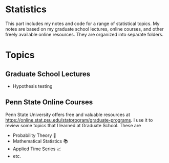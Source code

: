 # Statistics

This part includes my notes and code for a range of statistical topics. My notes are based on my graduate school lectures, online courses, and other freely available online resources. They are organized into separate folders.

# Topics

## Graduate School Lectures
- Hypothesis testing

## Penn State Online Courses

Penn State University offers free and valuable resources at https://online.stat.psu.edu/statprogram/graduate-programs. I use it to review some topics that I learned at Graduate School. These are
- Probability Theory 🎲
- Mathematical Statistics 📚
- Applied Time Series 📈
- etc.
